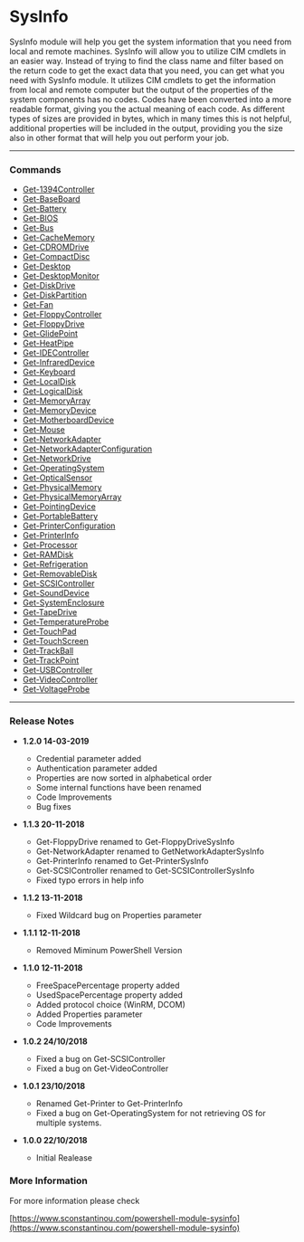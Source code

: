 # SysInfo

SysInfo module will help you get the system information that you need from local and remote machines.
SysInfo will allow you to utilize CIM cmdlets in an easier way. Instead of trying to find the class name and filter
based on the return code to get the exact data that you need, you can get what you need with SysInfo module. It
utilizes CIM cmdlets to get the information from local and remote computer but the output of the properties of
the system components has no codes. Codes have been converted into a more readable format, giving you the
actual meaning of each code. As different types of sizes are provided in bytes, which in many times this is not
helpful, additional properties will be included in the output, providing you the size also in other format that
will help you out perform your job.

---

### Commands

* [Get-1394Controller](https://www.sconstantinou.com/Get-1394Controller)
* [Get-BaseBoard](https://www.sconstantinou.com/Get-BaseBoard)
* [Get-Battery](https://www.sconstantinou.com/Get-Battery)
* [Get-BIOS](https://www.sconstantinou.com/Get-BIOS)
* [Get-Bus](https://www.sconstantinou.com/Get-Bus)
* [Get-CacheMemory](https://www.sconstantinou.com/Get-CacheMemory)
* [Get-CDROMDrive](https://www.sconstantinou.com/Get-CDROMDrive)
* [Get-CompactDisc](https://www.sconstantinou.com/Get-CompactDisc)
* [Get-Desktop](https://www.sconstantinou.com/Get-Desktop)
* [Get-DesktopMonitor](https://www.sconstantinou.com/Get-DesktopMonitor)
* [Get-DiskDrive](https://www.sconstantinou.com/Get-DiskDrive)
* [Get-DiskPartition](https://www.sconstantinou.com/Get-DiskPartition)
* [Get-Fan](https://www.sconstantinou.com/Get-Fan)
* [Get-FloppyController](https://www.sconstantinou.com/Get-FloppyController)
* [Get-FloppyDrive](https://www.sconstantinou.com/Get-FloppyDrive)
* [Get-GlidePoint](https://www.sconstantinou.com/Get-GlidePoint)
* [Get-HeatPipe](https://www.sconstantinou.com/Get-HeatPipe)
* [Get-IDEController](https://www.sconstantinou.com/Get-IDEController)
* [Get-InfraredDevice](https://www.sconstantinou.com/Get-InfraredDevice)
* [Get-Keyboard](https://www.sconstantinou.com/Get-Keyboard)
* [Get-LocalDisk](https://www.sconstantinou.com/Get-LocalDisk)
* [Get-LogicalDisk](https://www.sconstantinou.com/Get-LogicalDisk)
* [Get-MemoryArray](https://www.sconstantinou.com/Get-MemoryArray)
* [Get-MemoryDevice](https://www.sconstantinou.com/Get-MemoryDevice)
* [Get-MotherboardDevice](https://www.sconstantinou.com/Get-MotherboardDevice)
* [Get-Mouse](https://www.sconstantinou.com/Get-Mouse)
* [Get-NetworkAdapter](https://www.sconstantinou.com/Get-NetworkAdapter)
* [Get-NetworkAdapterConfiguration](https://www.sconstantinou.com/Get-NetworkAdapterConfiguration)
* [Get-NetworkDrive](https://www.sconstantinou.com/Get-NetworkDrive)
* [Get-OperatingSystem](https://www.sconstantinou.com/Get-OperatingSystem)
* [Get-OpticalSensor](https://www.sconstantinou.com/Get-OpticalSensor)
* [Get-PhysicalMemory](https://www.sconstantinou.com/Get-PhysicalMemory)
* [Get-PhysicalMemoryArray](https://www.sconstantinou.com/Get-PhysicalMemoryArray)
* [Get-PointingDevice](https://www.sconstantinou.com/Get-PointingDevice)
* [Get-PortableBattery](https://www.sconstantinou.com/Get-PortableBattery)
* [Get-PrinterConfiguration](https://www.sconstantinou.com/Get-PrinterConfiguration)
* [Get-PrinterInfo](https://www.sconstantinou.com/Get-PrinterInfo)
* [Get-Processor](https://www.sconstantinou.com/Get-Processor)
* [Get-RAMDisk](https://www.sconstantinou.com/Get-RAMDisk)
* [Get-Refrigeration](https://www.sconstantinou.com/Get-Refrigeration)
* [Get-RemovableDisk](https://www.sconstantinou.com/Get-RemovableDisk)
* [Get-SCSIController](https://www.sconstantinou.com/Get-SCSIController)
* [Get-SoundDevice](https://www.sconstantinou.com/Get-SoundDevice)
* [Get-SystemEnclosure](https://www.sconstantinou.com/Get-SystemEnclosure)
* [Get-TapeDrive](https://www.sconstantinou.com/Get-TapeDrive)
* [Get-TemperatureProbe](https://www.sconstantinou.com/Get-TemperatureProbe)
* [Get-TouchPad](https://www.sconstantinou.com/Get-TouchPad)
* [Get-TouchScreen](https://www.sconstantinou.com/Get-TouchScreen)
* [Get-TrackBall](https://www.sconstantinou.com/Get-TrackBall)
* [Get-TrackPoint](https://www.sconstantinou.com/Get-TrackPoint)
* [Get-USBController](https://www.sconstantinou.com/Get-USBController)
* [Get-VideoController](https://www.sconstantinou.com/Get-VideoController)
* [Get-VoltageProbe](https://www.sconstantinou.com/Get-VoltageProbe)

---

### Release Notes

* __1.2.0 14-03-2019__
  * Credential parameter added
  * Authentication parameter added
  * Properties are now sorted in alphabetical order
  * Some internal functions have been renamed
  * Code Improvements
  * Bug fixes

* __1.1.3 20-11-2018__
  * Get-FloppyDrive renamed to Get-FloppyDriveSysInfo
  * Get-NetworkAdapter renamed to GetNetworkAdapterSysInfo
  * Get-PrinterInfo renamed to Get-PrinterSysInfo
  * Get-SCSIController renamed to Get-SCSIControllerSysInfo
  * Fixed typo errors in help info

* __1.1.2 13-11-2018__
  * Fixed Wildcard bug on Properties parameter

* __1.1.1 12-11-2018__
  * Removed Miminum PowerShell Version

* __1.1.0 12-11-2018__
  * FreeSpacePercentage property added
  * UsedSpacePercentage property added
  * Added protocol choice (WinRM, DCOM)
  * Added Properties parameter
  * Code Improvements

* __1.0.2 24/10/2018__
  * Fixed a bug on Get-SCSIController
  * Fixed a bug on Get-VideoController

* __1.0.1 23/10/2018__
  * Renamed Get-Printer to Get-PrinterInfo
  * Fixed a bug on Get-OperatingSystem for not retrieving OS for multiple systems.

* __1.0.0 22/10/2018__
  * Initial Realease

### More Information

For more information please check

[https://www.sconstantinou.com/powershell-module-sysinfo](https://www.sconstantinou.com/powershell-module-sysinfo)

